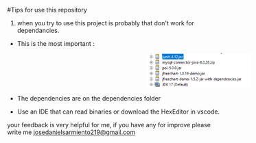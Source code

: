 #Tips for use this repository

1. when you try to use this project is probably that don't work for dependancies. 


- This is the most important :

    <img height="80px" src="dependencies.png" hspace="300px" vspace="0px">
- The dependencies are on the dependencies folder

- Use an IDE that can read binaries or download the HexEditor in vscode.

your feedback is very helpful for me, if you have any for improve please write me josedanielsarmiento219@gmail.com